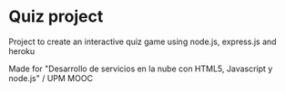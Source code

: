 ﻿Quiz project
===========


Project to create an interactive quiz game using node.js, express.js and heroku

Made for "Desarrollo de servicios en la nube con HTML5, Javascript y node.js" / UPM MOOC


